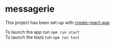 # messagerie

This project has been set-up with [create-react-app](https://create-react-app.dev/)

<p>To launch the app run <code>npm run start</code><br>
To launch the tests run <code>npm run test</code></p>
